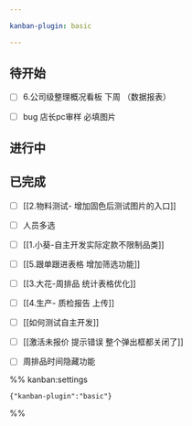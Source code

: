```yaml
---

kanban-plugin: basic

---
```


## 待开始

- [ ] 6.公司级整理概况看板 下周 （数据报表）
- [ ] bug  店长pc审样 必填图片


## 进行中



## 已完成

- [ ] [[2.物料测试- 增加固色后测试图片的入口]]
- [ ] 人员多选
- [ ] [[1.小葵-自主开发实际定款不限制品类]]
- [ ] [[5.跟单跟进表格 增加筛选功能]]
- [ ] [[3.大花-周排品 统计表格优化]]
- [ ] [[4.生产- 质检报告 上传]]
- [ ] [[如何测试自主开发]]
- [ ] [[激活未报价 提示错误 整个弹出框都关闭了]]
- [ ] 周排品时间隐藏功能




%% kanban:settings
```
{"kanban-plugin":"basic"}
```
%%